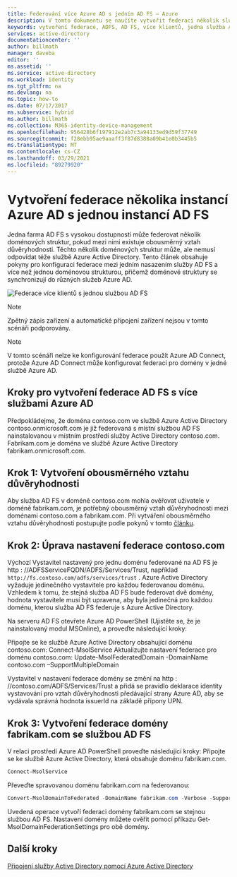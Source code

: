 ```yaml
---
title: Federování více Azure AD s jedním AD FS – Azure
description: V tomto dokumentu se naučíte vytvořit federaci několik služeb Azure AD s jednou službou AD FS.
keywords: vytvoření federace, ADFS, AD FS, více klientů, jedna služba AD FS, jedna služba ADFS, federace s více klienty, ADFS s více doménovými strukturami, připojení AAD, federace, federace mezi klienty
services: active-directory
documentationcenter: ''
author: billmath
manager: daveba
editor: ''
ms.assetid: ''
ms.service: active-directory
ms.workload: identity
ms.tgt_pltfrm: na
ms.devlang: na
ms.topic: how-to
ms.date: 07/17/2017
ms.subservice: hybrid
ms.author: billmath
ms.collection: M365-identity-device-management
ms.openlocfilehash: 956428b6f197912e2ab7c3a94133ed9d59f37749
ms.sourcegitcommit: f28ebb95ae9aaaff3f87d8388a09b41e0b3445b5
ms.translationtype: MT
ms.contentlocale: cs-CZ
ms.lasthandoff: 03/29/2021
ms.locfileid: "89279920"
---
```

# <a name="federate-multiple-instances-of-azure-ad-with-single-instance-of-ad-fs"></a>Vytvoření federace několika instancí Azure AD s jednou instancí AD FS

Jedna farma AD FS s vysokou dostupností může federovat několik doménových struktur, pokud mezi nimi existuje obousměrný vztah důvěryhodnosti. Těchto několik doménových struktur může, ale nemusí odpovídat téže službě Azure Active Directory. Tento článek obsahuje pokyny pro konfiguraci federace mezi jedním nasazením služby AD FS a více než jednou doménovou strukturou, přičemž doménové struktury se synchronizují do různých služeb Azure AD.

![Federace více klientů s jednou službou AD FS](./media/how-to-connect-fed-single-adfs-multitenant-federation/concept.png)
 
> [!NOTE]
> Zpětný zápis zařízení a automatické připojení zařízení nejsou v tomto scénáři podporovány.

> [!NOTE]
> V tomto scénáři nelze ke konfigurování federace použít Azure AD Connect, protože Azure AD Connect může konfigurovat federaci pro domény v jedné službě Azure AD.

## <a name="steps-for-federating-ad-fs-with-multiple-azure-ad"></a>Kroky pro vytvoření federace AD FS s více službami Azure AD

Předpokládejme, že doména contoso.com ve službě Azure Active Directory contoso.onmicrosoft.com je již federovaná s místní službou AD FS nainstalovanou v místním prostředí služby Active Directory contoso.com. Fabrikam.com je doména ve službě Azure Active Directory fabrikam.onmicrosoft.com.

## <a name="step-1-establish-a-two-way-trust"></a>Krok 1: Vytvoření obousměrného vztahu důvěryhodnosti
 
Aby služba AD FS v doméně contoso.com mohla ověřovat uživatele v doméně fabrikam.com, je potřebný obousměrný vztah důvěryhodnosti mezi doménami contoso.com a fabrikam.com. Při vytváření obousměrného vztahu důvěryhodnosti postupujte podle pokynů v tomto [článku](/previous-versions/windows/it-pro/windows-server-2008-R2-and-2008/cc816590(v=ws.10)).
 
## <a name="step-2-modify-contosocom-federation-settings"></a>Krok 2: Úprava nastavení federace contoso.com 
 
Výchozí Vystavitel nastavený pro jednu doménu federované na AD FS je http \: //ADFSServiceFQDN/ADFS/Services/Trust, například `http://fs.contoso.com/adfs/services/trust` . Azure Active Directory vyžaduje jedinečného vystavitele pro každou federovanou doménu. Vzhledem k tomu, že stejná služba AD FS bude federovat dvě domény, hodnota vystavitele musí být upravena, aby byla jedinečná pro každou doménu, kterou služba AD FS federuje s Azure Active Directory. 
 
Na serveru AD FS otevřete Azure AD PowerShell (Ujistěte se, že je nainstalovaný modul MSOnline), a proveďte následující kroky:
 
Připojte se ke službě Azure Active Directory obsahující doménu contoso.com: Connect-MsolService Aktualizujte nastavení federace pro doménu contoso.com: Update-MsolFederatedDomain -DomainName contoso.com –SupportMultipleDomain
 
Vystavitel v nastavení federace domény se změní na http \: //contoso.com/ADFS/Services/Trust a přidá se pravidlo deklarace identity vystavování pro vztah důvěryhodnosti předávající strany Azure AD, aby se vydávala správná hodnota issuerId na základě přípony UPN.
 
## <a name="step-3-federate-fabrikamcom-with-ad-fs"></a>Krok 3: Vytvoření federace domény fabrikam.com se službou AD FS
 
V relaci prostředí Azure AD PowerShell proveďte následující kroky: Připojte se ke službě Azure Active Directory, která obsahuje doménu fabrikam.com.

```powershell
Connect-MsolService
```
Převeďte spravovanou doménu fabrikam.com na federovanou:

```powershell
Convert-MsolDomainToFederated -DomainName fabrikam.com -Verbose -SupportMultipleDomain
```
 
Uvedená operace vytvoří federaci domény fabrikam.com se stejnou službou AD FS. Nastavení domény můžete ověřit pomocí příkazu Get-MsolDomainFederationSettings pro obě domény.

## <a name="next-steps"></a>Další kroky
[Připojení služby Active Directory pomocí Azure Active Directory](whatis-hybrid-identity.md)